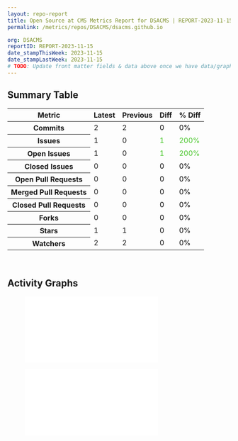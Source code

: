```yaml
---
layout: repo-report
title: Open Source at CMS Metrics Report for DSACMS | REPORT-2023-11-15
permalink: /metrics/repos/DSACMS/dsacms.github.io

org: DSACMS
reportID: REPORT-2023-11-15
date_stampThisWeek: 2023-11-15
date_stampLastWeek: 2023-11-15
# TODO: Update front matter fields & data above once we have data/graphs for reports.
---
```

<div class="summary-table">
  <table class="usa-table usa-table--borderless">
    <h2> Summary Table </h2>
    <thead>
      <tr>
        <th scope="col">Metric</th>
        <th scope="col">Latest</th>
        <th scope="col">Previous</th>
        <th scope="col">Diff</th>
        <th scope="col">% Diff</th>
      </tr>
    </thead>
    <tbody>
      <tr>
        <th scope="row">Commits</th>
        <td>2</td>
        <td>2</td>
        <td style="color: #000000" >0</td>
        <td style="color: #000000" >0%</td>
      </tr>
      <tr>
        <th scope="row">Issues</th>
        <td>1</td>
        <td>0</td>
        <td style="color: #45c527" >1</td>
        <td style="color: #45c527" >200%</td>
      </tr>
      <tr>
        <th scope="row">Open Issues</th>
        <td>1</td>
        <td>0</td>
        <td style="color: #45c527" >1</td>
        <td style="color: #45c527" >200%</td>
      </tr>
      <tr>
        <th scope="row">Closed Issues</th>
        <td>0</td>
        <td>0</td>
        <td style="color: #000000" >0</td>
        <td style="color: #000000" >0%</td>
      </tr>
      <tr>
        <th scope="row">Open Pull Requests</th>
        <td>0</td>
        <td>0</td>
        <td style="color: #000000" >0</td>
        <td style="color: #000000" >0%</td>
      </tr>
      <tr>
        <th scope="row">Merged Pull Requests</th>
        <td>0</td>
        <td>0</td>
        <td style="color: #000000" >0</td>
        <td style="color: #000000" >0%</td>
      </tr>
      <tr>
        <th scope="row">Closed Pull Requests</th>
        <td>0</td>
        <td>0</td>
        <td style="color: #000000" >0</td>
        <td style="color: #000000" >0%</td>
      </tr>
      <tr>
        <th scope="row">Forks</th>
        <td>0</td>
        <td>0</td>
        <td style="color: #000000" >0</td>
        <td style="color: #000000" >0%</td>
      </tr>
      <tr>
        <th scope="row">Stars</th>
        <td>1</td>
        <td>1</td>
        <td style="color: #000000" >0</td>
        <td style="color: #000000" >0%</td>
      </tr>
      <tr>
        <th scope="row">Watchers</th>
        <td>2</td>
        <td>2</td>
        <td style="color: #000000" >0</td>
        <td style="color: #000000" >0%</td>
      </tr>
    </tbody>
  </table>
</div>
<div class="graph-container">
  <br>
  <h2>Activity Graphs</h2>
  <div class="row">
    <!--- Issues/PRs Status Breakdown Graph -->
    <figure>
      <embed type="image/svg+xml" src="_graphs/DSACMS/dsacms.github.io/issue_guage_dsacms.github.io_data.svg" />
    </figure>
    <!--- Contributor Activity Line Graph -->
    <figure>
      <embed type="image/svg+xml" src="_graphs/DSACMS/dsacms.github.io/commit_sparklines_dsacms.github.io_data.svg" />
    </figure>
  </div>
</div>